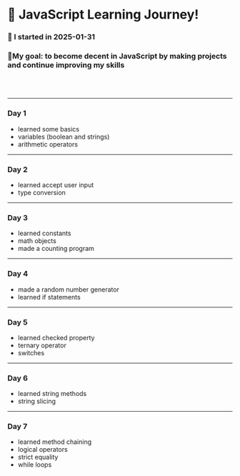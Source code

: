 # 🚀 JavaScript Learning Journey!
    
### 📅 I started in 2025-01-31

### 🎯My goal: to become decent in JavaScript by making projects and continue improving my skills


<br><br>

---
### Day 1

- learned some basics
- variables (boolean and strings)
- arithmetic operators
    
---
### Day 2

- learned accept user input
- type conversion
---
### Day 3

- learned constants
- math objects
- made a counting program
---
### Day 4
- made a random number generator
- learned if statements
---
### Day 5
- learned checked property
- ternary operator
- switches
---
### Day 6
- learned string methods
- string slicing
---
### Day 7
- learned method chaining
- logical operators
- strict equality
- while loops
